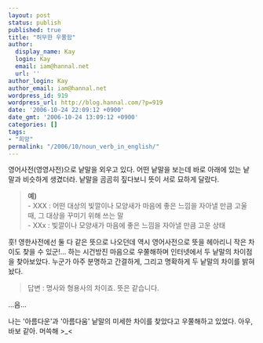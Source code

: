 ```yaml
---
layout: post
status: publish
published: true
title: "허무한 우쭐함"
author:
  display_name: Kay
  login: Kay
  email: iam@hannal.net
  url: ''
author_login: Kay
author_email: iam@hannal.net
wordpress_id: 919
wordpress_url: http://blog.hannal.com/?p=919
date: '2006-10-24 22:09:12 +0900'
date_gmt: '2006-10-24 13:09:12 +0900'
categories: []
tags:
- "희망"
permalink: "/2006/10/noun_verb_in_english/"
---
```

<p>영어사전(영영사전)으로 낱말을 외우고 있다. 어떤 낱말을 보는데 바로 아래에 있는 낱말과 비슷하게 생겼더라. 낱말을 곰곰히 짚다보니 뜻이 서로 묘하게 달랐다.</p>
<blockquote><p><strong>예)</strong><br />
- XXX : 어떤 대상의 빛깔이나 모양새가 마음에 좋은 느낌을 자아낼 만큼 고울 때, 그 대상을 꾸미기 위해 쓰는 말<br />
- XXx : 빛깔이나 모양새가 마음에 좋은 느낌을 자아낼 만큼 고운 상태</p></blockquote>
<p>훗! 영한사전에선 둘 다 같은 뜻으로 나오던데 역시 영어사전으로 뜻을 헤아리니 작은 차이도 찾을 수 있군!... 하는 시건방진 마음으로 우쭐해하며 인터넷에서 두 낱말의 차이점을 찾아보았다. 누군가 아주 분명하고 간결하게, 그리고 명확하게 두 낱말의 차이를 밝혀놨다.</p>
<blockquote><p>답변 : 명사와 형용사의 차이죠. 뜻은 같습니다.</p></blockquote>
<p>...음...</p>
<p>나는 '아름다운'과 '아름다움' 낱말의 미세한 차이를 찾았다고 우쭐해하고 있었다. 아우, 바보 같아. 머쓱해 &gt;_&lt;</p>
